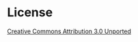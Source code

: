 # License

[Creative Commons Attribution 3.0 Unported](https://creativecommons.org/licenses/by/3.0/legalcode)
